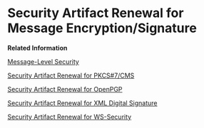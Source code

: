 <!-- loioa9e3e4aa3691473296937c69e927c2e6 -->

# Security Artifact Renewal for Message Encryption/Signature

**Related Information**  


[Message-Level Security](message-level-security-463a908.md "Several standards are supported to protect the message content (message-level security).")

[Security Artifact Renewal for PKCS\#7/CMS](security-artifact-renewal-for-pkcs-7-cms-99f6a97.md "")

[Security Artifact Renewal for OpenPGP](security-artifact-renewal-for-openpgp-f3422c2.md "")

[Security Artifact Renewal for XML Digital Signature](security-artifact-renewal-for-xml-digital-signature-819e849.md "")

[Security Artifact Renewal for WS-Security](security-artifact-renewal-for-ws-security-169b0b5.md "Web services allow you to implement the request-response pattern. Web-Services Security (WS-Security) allows you to protect the request and response messages with digital signatures and encryption.")

